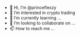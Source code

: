 - 👋 Hi, I’m @princeflexzy
- 👀 I’m interested in crypto trading
- 🌱 I’m currently learning ...
- 💞️ I’m looking to collaborate on ...
- 📫 How to reach me ...

<!---
princeflexzy/princeflexzy is a ✨ special ✨ repository because its `README.md` (this file) appears on your GitHub profile.
You can click the Preview link to take a look at your changes.
--->
